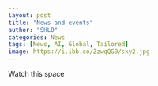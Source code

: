 ```yaml
---
layout: post
title: "News and events"
author: "SHLD"
categories: News
tags: [News, AI, Global, Tailored]
image: https://i.ibb.co/ZzwqQG9/sky2.jpg
---
```



Watch this space